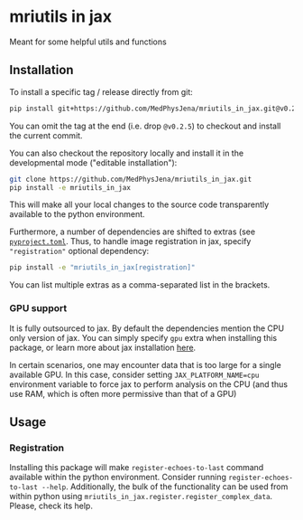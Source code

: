 # mriutils in jax

Meant for some helpful utils and functions

## Installation

To install a specific tag / release directly from git:

```sh
pip install git+https://github.com/MedPhysJena/mriutils_in_jax.git@v0.2.5
```

You can omit the tag at the end (i.e. drop `@v0.2.5`) to checkout and install the current commit.

You can also checkout the repository locally and install it in the developmental mode ("editable installation"):

```sh
git clone https://github.com/MedPhysJena/mriutils_in_jax.git
pip install -e mriutils_in_jax
```

This will make all your local changes to the source code transparently available to the python environment.

Furthermore, a number of dependencies are shifted to extras (see [`pyproject.toml`](./pyproject.toml). 
Thus, to handle image registration in jax, specify `"registration"` optional dependency:

```sh
pip install -e "mriutils_in_jax[registration]"
```

You can list multiple extras as a comma-separated list in the brackets.

### GPU support

It is fully outsourced to jax. By default the dependencies mention the CPU only version of jax. 
You can simply specify `gpu` extra when installing this package, or learn more about jax installation [here](https://docs.jax.dev/en/latest/installation.html#installation).

In certain scenarios, one may encounter data that is too large for a single available GPU.
In this case, consider setting `JAX_PLATFORM_NAME=cpu` environment variable to force jax to
perform analysis on the CPU (and thus use RAM, which is often more permissive than that of a GPU)

## Usage

### Registration

Installing this package will make `register-echoes-to-last` command available within the python environment.
Consider running `register-echoes-to-last --help`. Additionally, the bulk of the functionality can be
used from within python using `mriutils_in_jax.register.register_complex_data`. Please, check its help.
